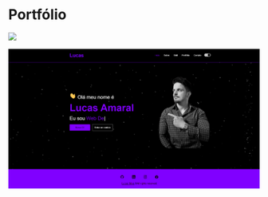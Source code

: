 # Portfólio

 <a align="center" href="https://portfolio-lucasamaral.netlify.app/"><img src="https://img.shields.io/badge/Link-Portfolio-00C7B7?style=for-the-badge&logo=netlify&logoColor=white" /></a>

<img src="assets/projetos/Lucas-port.png">
